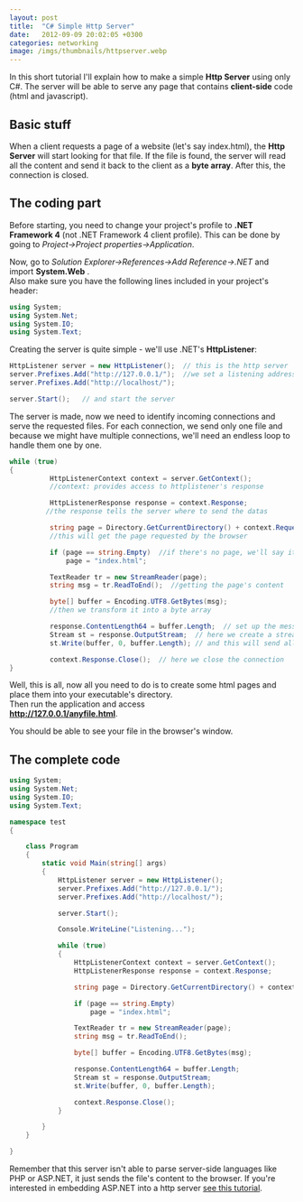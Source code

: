 ```yaml
---
layout: post
title:  "C# Simple Http Server"
date:   2012-09-09 20:02:05 +0300
categories: networking
image: /imgs/thumbnails/httpserver.webp
---
```


In this short tutorial I'll explain how to make a simple **Http Server** using only C#. The server will be able to serve any page that contains **client-side** code (html and javascript).

## Basic stuff

When a client requests a page of a website (let's say index.html), the **Http Server** will start looking for that file. If the file is found, the server will read all the content and send it back to the client as a **byte array**. After this, the connection is closed.

## The coding part

Before starting, you need to change your project's profile to **.NET Framework 4** (not .NET Framework 4 client profile). This can be done by going to _Project->Project properties->Application_.

Now, go to _Solution Explorer->References->Add Reference->.NET_ and import **System.Web** .  
Also make sure you have the following lines included in your project's header:

```csharp
using System;
using System.Net;
using System.IO;
using System.Text;
```

Creating the server is quite simple - we'll use .NET's **HttpListener**:

```csharp
HttpListener server = new HttpListener();  // this is the http server
server.Prefixes.Add("http://127.0.0.1/");  //we set a listening address here (localhost)
server.Prefixes.Add("http://localhost/");

server.Start();   // and start the server
```

The server is made, now we need to identify incoming connections and serve the requested files. For each connection, we send only one file and because we might have multiple connections, we'll need an endless loop to handle them one by one.

```csharp
while (true)
{
          HttpListenerContext context = server.GetContext();  
          //context: provides access to httplistener's response

          HttpListenerResponse response = context.Response; 
         //the response tells the server where to send the datas

          string page = Directory.GetCurrentDirectory() + context.Request.Url.LocalPath;
          //this will get the page requested by the browser 

          if (page == string.Empty)  //if there's no page, we'll say it's index.html
              page = "index.html"; 

          TextReader tr = new StreamReader(page);  
          string msg = tr.ReadToEnd();  //getting the page's content

          byte[] buffer = Encoding.UTF8.GetBytes(msg);   
          //then we transform it into a byte array

          response.ContentLength64 = buffer.Length;  // set up the messasge's length
          Stream st = response.OutputStream;  // here we create a stream to send the message
          st.Write(buffer, 0, buffer.Length); // and this will send all the content to the browser

          context.Response.Close();  // here we close the connection
}
```

Well, this is all, now all you need to do is to create some html pages and place them into your executable's directory.  
Then run the application and access  
**http://127.0.0.1/anyfile.html**.

You should be able to see your file in the browser's window.

## The complete code

```csharp
using System;
using System.Net;
using System.IO;
using System.Text;

namespace test
{

    class Program
    {
        static void Main(string[] args)
        {
            HttpListener server = new HttpListener();
            server.Prefixes.Add("http://127.0.0.1/");
            server.Prefixes.Add("http://localhost/");

            server.Start();

            Console.WriteLine("Listening...");

            while (true)
            {
                HttpListenerContext context = server.GetContext();
                HttpListenerResponse response = context.Response;

                string page = Directory.GetCurrentDirectory() + context.Request.Url.LocalPath;

                if (page == string.Empty)
                    page = "index.html";

                TextReader tr = new StreamReader(page);
                string msg = tr.ReadToEnd();

                byte[] buffer = Encoding.UTF8.GetBytes(msg);

                response.ContentLength64 = buffer.Length;
                Stream st = response.OutputStream;
                st.Write(buffer, 0, buffer.Length);

                context.Response.Close();
            }

        }
    }

}
```

Remember that this server isn't able to parse server-side languages like PHP or ASP.NET, it just sends the file's content to the browser. If you're interested in embedding ASP.NET into a http server [see this tutorial](http://www.codingvision.net/networking/c-http-server-with-aspnet/).